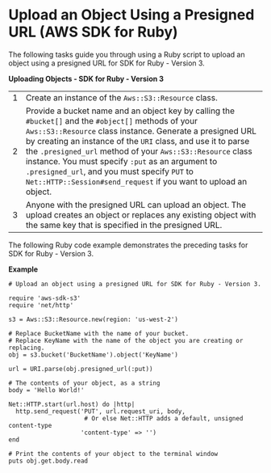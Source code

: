 # Upload an Object Using a Presigned URL \(AWS SDK for Ruby\)<a name="UploadObjectPreSignedURLRubySDK"></a>

The following tasks guide you through using a Ruby script to upload an object using a presigned URL for SDK for Ruby \- Version 3\.


**Uploading Objects \- SDK for Ruby \- Version 3**  

|  |  | 
| --- |--- |
|  1  |  Create an instance of the `Aws::S3::Resource` class\.  | 
|  2  |  Provide a bucket name and an object key by calling the `#bucket[]` and the `#object[]` methods of your `Aws::S3::Resource` class instance\. Generate a presigned URL by creating an instance of the `URI` class, and use it to parse the `.presigned_url` method of your `Aws::S3::Resource` class instance\. You must specify `:put` as an argument to `.presigned_url`, and you must specify `PUT` to `Net::HTTP::Session#send_request` if you want to upload an object\.  | 
|  3  |  Anyone with the presigned URL can upload an object\.  The upload creates an object or replaces any existing object with the same key that is specified in the presigned URL\.  | 

The following Ruby code example demonstrates the preceding tasks for SDK for Ruby \- Version 3\.

**Example**  

```
# Upload an object using a presigned URL for SDK for Ruby - Version 3.

require 'aws-sdk-s3'
require 'net/http'

s3 = Aws::S3::Resource.new(region: 'us-west-2')

# Replace BucketName with the name of your bucket.
# Replace KeyName with the name of the object you are creating or replacing.
obj = s3.bucket('BucketName').object('KeyName')

url = URI.parse(obj.presigned_url(:put))

# The contents of your object, as a string
body = 'Hello World!'

Net::HTTP.start(url.host) do |http|
  http.send_request('PUT', url.request_uri, body,
                     # Or else Net::HTTP adds a default, unsigned content-type
                    'content-type' => '')
end

# Print the contents of your object to the terminal window
puts obj.get.body.read
```